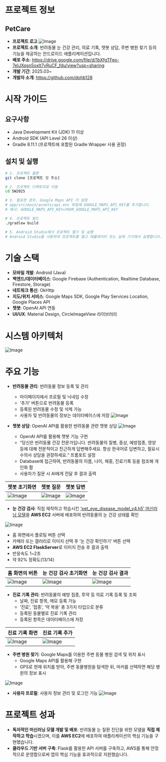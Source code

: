 # 프로젝트 정보
## **PetCare**
- **프로젝트 로고**  ![Image](https://github.com/user-attachments/assets/c7d4bfc1-85d4-4a60-a511-017db42a22a1)
- **프로젝트 소개**: 반려동물 눈 건강 관리, 의료 기록, 챗봇 상담, 주변 병원 찾기 등의 기능을 제공하는 안드로이드 애플리케이션입니다.
- **배포 주소**: https://drive.google.com/file/d/1bXfgTFeo-7eIJXqsn5oxIt7vRuCF_fdu/view?usp=sharing
- **개발 기간**: 2025.03~
- **개발자 소개**: https://github.com/dohb128



# 시작 가이드

## 요구사항
- Java Development Kit (JDK) 11 이상
- Android SDK (API Level 26 이상)
- Gradle 8.11.1 (프로젝트에 포함된 Gradle Wrapper 사용 권장)

## 설치 및 실행
```bash
# 1. 프로젝트 클론
git clone [프로젝트 깃 주소]

# 2. 프로젝트 디렉토리로 이동
cd SW2025

# 3. 필요한 경우, Google Maps API 키 설정
# app/src/main/assets/api.env 파일에 GOOGLE_MAPS_API_KEY를 추가합니다.
# 예시: GOOGLE_MAPS_API_KEY=YOUR_GOOGLE_MAPS_API_KEY

# 4. 프로젝트 빌드
./gradlew build

# 5. Android Studio에서 프로젝트 열기 및 실행
# Android Studio를 사용하여 프로젝트를 열고 에뮬레이터 또는 실제 기기에서 실행합니다.
```

# 기술 스택

- **모바일 개발**: Android (Java)
- **백엔드/데이터베이스**: Google Firebase (Authentication, Realtime Database, Firestore, Storage)
- **네트워크 통신**: OkHttp
- **지도/위치 서비스**: Google Maps SDK, Google Play Services Location, Google Places API
- **챗봇**: OpenAI API 연동
- **UI/UX**: Material Design, CircleImageView 라이브러리

# 시스템 아키텍처

![Image](https://github.com/user-attachments/assets/9909d4a9-648f-46ab-92b6-f81a97722727)

# 주요 기능

- **반려동물 관리**: 반려동물 정보 등록 및 관리
  - 마이페이지에서 프로필 및 닉네임 수정
  - ‘추가’ 버튼으로 반려동물 등록
  - 등록된 반려동물 수정 및 삭제 가능
  - 사용자 및 반려동물의 정보는 데이터베이스에 저장
![Image](https://github.com/user-attachments/assets/e21c19e2-7434-4796-91b8-0fe9fd0d9bef)

- **챗봇 상담**: OpenAI API를 활용한 반려동물 관련 챗봇 상담
![Image](https://github.com/user-attachments/assets/7836b9b4-1589-416e-8605-3ffabdc8906b)
  - OpenAI API를 활용해 챗봇 기능 구현
  - “당신은 반려동물 건강 전문가입니다. 반려동물의 질병, 증상, 예방접종, 영양 등에 대해 전문적이고 친근하게 답변해주세요. 항상 한국어로 답변하고, 필요시 수의사 상담을 권장하세요.“ 프롬포트 설정
  - Database에 접근하여, 반려동물의 이름, 나이, 체중, 진료기록 등을 참조해 개인화 함
  - 사용자가 질문 시 AI에게 전달 후 결과 출력

| 챗봇 초기화면 | 챗봇 질문 | 챗봇 답변 |
| --- | --- | --- |
| ![Image](https://github.com/user-attachments/assets/324634d9-6420-4be0-a6e8-ffb84641be55) | ![Image](https://github.com/user-attachments/assets/c8d254c1-b69a-45be-b994-610a1c6f0b9a) | ![Image](https://github.com/user-attachments/assets/8a081d4a-6fc0-4323-af8b-dc4de766ea27) |

- **눈 건강 검사**: 직접 제작하고 학습시킨 ['pet_eye_disease_model_v4.h5' 머신러닝 모델](https://github.com/dohb128/SW2025)을 **AWS EC2** 서버에 배포하여 반려동물의 눈 건강 상태를 확인

![Image](https://github.com/user-attachments/assets/c262c401-c34b-48d8-bee0-c6e28df184bc)
  - 홈 화면에서 플로팅 버튼 선택
  - 카메라 또는 갤러리로 이미지 선택 후 ‘눈 건강 확인하기‘ 버튼 선택
  - **AWS EC2 FlaskServer**로 이미지 전송 후 결과 출력
  - 반응속도 1~2초
  - 약 92% 정확도(13/14)

| 홈 화면의 버튼 | 눈 건강 검사 초기화면 | 눈 건강 검사 결과 |
| --- | --- | --- |
| ![Image](https://github.com/user-attachments/assets/1db65251-e0c5-4be6-85de-1a021f418fdf) | ![Image](https://github.com/user-attachments/assets/929ef2e4-5f37-433c-8839-c39ddc1fc9cb) | ![Image](https://github.com/user-attachments/assets/bda8dd87-a237-467f-a03a-10c5a6c69e2f) |

- **진료 기록 관리**: 반려동물의 예방 접종, 투약 등 의료 기록 등록 및 조회
  - 날짜, 진료 항목, 메모 등록 가능
  - ‘진료‘, ‘접종‘, ‘약 복용‘ 총 3가지 타입으로 분류
  - 등록된 동물별로 진료 기록 관리
  - 등록된 항목은 데이터베이스에 저장

| 진료 기록 화면 | 진료 기록 추가 |
| --- | --- |
| ![Image](https://github.com/user-attachments/assets/6ae75699-f2c4-4aad-b80c-c0565ef76a22) |![Image](https://github.com/user-attachments/assets/9158fa15-26c1-4481-a4a4-5f95ef2a09e4) |

- **주변 병원 찾기**: Google Maps를 이용한 주변 동물 병원 검색 및 위치 표시
  - Google Maps API를 활용해 구현
  - GPS로 현재 위치를 받아, 주변 동물병원을 탐색한 뒤, 마커를 선택하면 해당 병원의 정보 표시 

![Image](https://github.com/user-attachments/assets/70a64f58-664b-4816-9471-9fe1577a1780)

- **사용자 프로필**: 사용자 정보 관리 및 로그인 기능
![Image](https://github.com/user-attachments/assets/07361122-7977-4229-bc77-defede41c68a)

# 프로젝트 성과

* **독자적인 머신러닝 모델 개발 및 배포**: 반려동물 눈 질환 진단을 위한 모델을 **직접 제작하고 학습**시켰으며, 이를 **AWS EC2**에 배포하여 애플리케이션의 핵심 기능을 구현했습니다.
* **클라우드 기반 서버 구축**: Flask를 활용한 API 서버를 구축하고, AWS를 통해 안정적으로 운영함으로써 앱의 핵심 기능을 효과적으로 지원했습니다.
